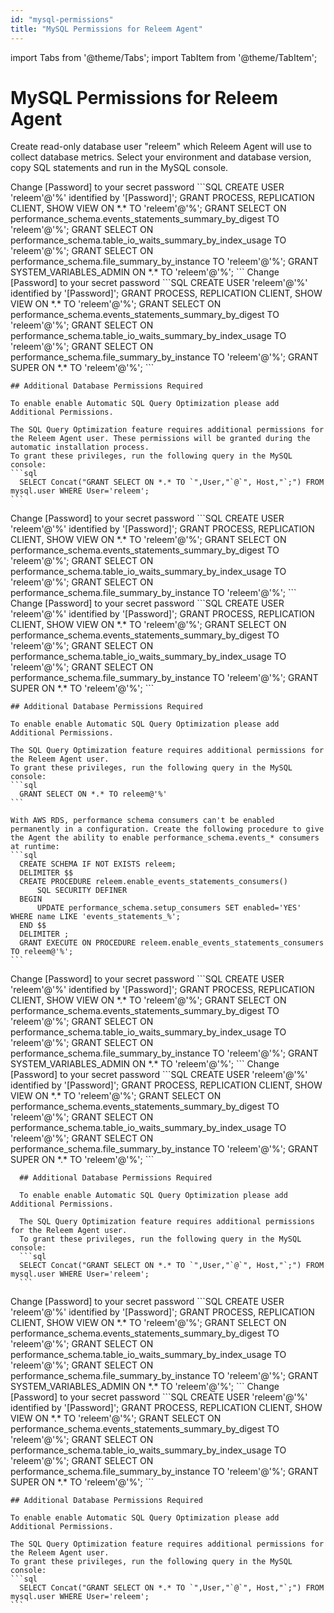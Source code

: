 ```yaml
---
id: "mysql-permissions"
title: "MySQL Permissions for Releem Agent"
---
```


import Tabs from '@theme/Tabs';
import TabItem from '@theme/TabItem';

# MySQL Permissions for Releem Agent

Create read-only database user "releem" which Releem Agent will use to collect database metrics. Select your environment and database version, copy SQL statements and run in the MySQL console.

<Tabs>
  <TabItem value="linux" label="Linux" default>
    <Tabs>
      <TabItem value="mysql-8" label="MySQL >= 8.0" default>
        Change [Password] to your secret password
        ```SQL
        CREATE USER 'releem'@'%' identified by '[Password]';
        GRANT PROCESS, REPLICATION CLIENT, SHOW VIEW ON *.* TO 'releem'@'%';
        GRANT SELECT ON performance_schema.events_statements_summary_by_digest TO 'releem'@'%';
        GRANT SELECT ON performance_schema.table_io_waits_summary_by_index_usage TO 'releem'@'%';
        GRANT SELECT ON performance_schema.file_summary_by_instance TO 'releem'@'%';
        GRANT SYSTEM_VARIABLES_ADMIN ON *.* TO 'releem'@'%';
        ```
      </TabItem>
      <TabItem value="mariadb-mysql-5" label="MariaDB and MySQL < 8.0">
        Change [Password] to your secret password
        ```SQL
        CREATE USER 'releem'@'%' identified by '[Password]';
        GRANT PROCESS, REPLICATION CLIENT, SHOW VIEW ON *.* TO 'releem'@'%';
        GRANT SELECT ON performance_schema.events_statements_summary_by_digest TO 'releem'@'%';
        GRANT SELECT ON performance_schema.table_io_waits_summary_by_index_usage TO 'releem'@'%';
        GRANT SELECT ON performance_schema.file_summary_by_instance TO 'releem'@'%';
        GRANT SUPER ON *.* TO 'releem'@'%';
        ```
      </TabItem>
    </Tabs>


    ## Additional Database Permissions Required

    To enable enable Automatic SQL Query Optimization please add Additional Permissions.

    The SQL Query Optimization feature requires additional permissions for the Releem Agent user. These permissions will be granted during the automatic installation process.
    To grant these privileges, run the following query in the MySQL console:
    ```sql
      SELECT Concat("GRANT SELECT ON *.* TO `",User,"`@`", Host,"`;") FROM mysql.user WHERE User='releem';
    ```

  </TabItem>
  <TabItem value="aws-rds" label="AWS RDS">
    <Tabs>
      <TabItem value="mysql-8" label="MySQL >= 8.0" default>
        Change [Password] to your secret password
        ```SQL
        CREATE USER 'releem'@'%' identified by '[Password]';
        GRANT PROCESS, REPLICATION CLIENT, SHOW VIEW ON *.* TO 'releem'@'%';
        GRANT SELECT ON performance_schema.events_statements_summary_by_digest TO 'releem'@'%';
        GRANT SELECT ON performance_schema.table_io_waits_summary_by_index_usage TO 'releem'@'%';
        GRANT SELECT ON performance_schema.file_summary_by_instance TO 'releem'@'%';
        ```
      </TabItem>
      <TabItem value="mariadb-mysql-5" label="MariaDB and MySQL < 8.0">
        Change [Password] to your secret password
        ```SQL
        CREATE USER 'releem'@'%' identified by '[Password]';
        GRANT PROCESS, REPLICATION CLIENT, SHOW VIEW ON *.* TO 'releem'@'%';
        GRANT SELECT ON performance_schema.events_statements_summary_by_digest TO 'releem'@'%';
        GRANT SELECT ON performance_schema.table_io_waits_summary_by_index_usage TO 'releem'@'%';
        GRANT SELECT ON performance_schema.file_summary_by_instance TO 'releem'@'%';
        GRANT SUPER ON *.* TO 'releem'@'%';
        ```
      </TabItem>
    </Tabs>

    ## Additional Database Permissions Required

    To enable enable Automatic SQL Query Optimization please add Additional Permissions.

    The SQL Query Optimization feature requires additional permissions for the Releem Agent user.
    To grant these privileges, run the following query in the MySQL console:
    ```sql
      GRANT SELECT ON *.* TO releem@'%'
    ```

    With AWS RDS, performance schema consumers can't be enabled permanently in a configuration. Create the following procedure to give the Agent the ability to enable performance_schema.events_* consumers at runtime:
    ```sql
      CREATE SCHEMA IF NOT EXISTS releem;
      DELIMITER $$
      CREATE PROCEDURE releem.enable_events_statements_consumers()
          SQL SECURITY DEFINER
      BEGIN
          UPDATE performance_schema.setup_consumers SET enabled='YES' WHERE name LIKE 'events_statements_%';
      END $$
      DELIMITER ;
      GRANT EXECUTE ON PROCEDURE releem.enable_events_statements_consumers TO releem@'%';
    ```

  </TabItem>

  <TabItem value="docker" label="Docker">
    <Tabs>
      <TabItem value="mysql-8" label="MySQL >= 8.0" default>
        Change [Password] to your secret password
        ```SQL
        CREATE USER 'releem'@'%' identified by '[Password]';
        GRANT PROCESS, REPLICATION CLIENT, SHOW VIEW ON *.* TO 'releem'@'%';
        GRANT SELECT ON performance_schema.events_statements_summary_by_digest TO 'releem'@'%';
        GRANT SELECT ON performance_schema.table_io_waits_summary_by_index_usage TO 'releem'@'%';
        GRANT SELECT ON performance_schema.file_summary_by_instance TO 'releem'@'%';
        GRANT SYSTEM_VARIABLES_ADMIN ON *.* TO 'releem'@'%';
        ```
      </TabItem>
      <TabItem value="mariadb-mysql-5" label="MariaDB and MySQL < 8.0">
        Change [Password] to your secret password
        ```SQL
        CREATE USER 'releem'@'%' identified by '[Password]';
        GRANT PROCESS, REPLICATION CLIENT, SHOW VIEW ON *.* TO 'releem'@'%';
        GRANT SELECT ON performance_schema.events_statements_summary_by_digest TO 'releem'@'%';
        GRANT SELECT ON performance_schema.table_io_waits_summary_by_index_usage TO 'releem'@'%';
        GRANT SELECT ON performance_schema.file_summary_by_instance TO 'releem'@'%';
        GRANT SUPER ON *.* TO 'releem'@'%';
        ```
      </TabItem>
    </Tabs>


      ## Additional Database Permissions Required

      To enable enable Automatic SQL Query Optimization please add Additional Permissions.

      The SQL Query Optimization feature requires additional permissions for the Releem Agent user. 
      To grant these privileges, run the following query in the MySQL console:
      ```sql
      SELECT Concat("GRANT SELECT ON *.* TO `",User,"`@`", Host,"`;") FROM mysql.user WHERE User='releem';
      ```

  </TabItem>
  <TabItem value="windows" label="Windows" default>
    <Tabs>
      <TabItem value="mysql-8" label="MySQL >= 8.0" default>
        Change [Password] to your secret password
        ```SQL
          CREATE USER 'releem'@'%' identified by '[Password]';
          GRANT PROCESS, REPLICATION CLIENT, SHOW VIEW ON *.* TO 'releem'@'%';
          GRANT SELECT ON performance_schema.events_statements_summary_by_digest TO 'releem'@'%';
          GRANT SELECT ON performance_schema.table_io_waits_summary_by_index_usage TO 'releem'@'%';
          GRANT SELECT ON performance_schema.file_summary_by_instance TO 'releem'@'%';
          GRANT SYSTEM_VARIABLES_ADMIN ON *.* TO 'releem'@'%';
          ```
      </TabItem>
      <TabItem value="mariadb-mysql-5" label="MariaDB and MySQL < 8.0">
        Change [Password] to your secret password
        ```SQL
          CREATE USER 'releem'@'%' identified by '[Password]';
          GRANT PROCESS, REPLICATION CLIENT, SHOW VIEW ON *.* TO 'releem'@'%';
          GRANT SELECT ON performance_schema.events_statements_summary_by_digest TO 'releem'@'%';
          GRANT SELECT ON performance_schema.table_io_waits_summary_by_index_usage TO 'releem'@'%';
          GRANT SELECT ON performance_schema.file_summary_by_instance TO 'releem'@'%';
          GRANT SUPER ON *.* TO 'releem'@'%';
        ```
      </TabItem>
    </Tabs>      


    ## Additional Database Permissions Required

    To enable enable Automatic SQL Query Optimization please add Additional Permissions.

    The SQL Query Optimization feature requires additional permissions for the Releem Agent user. 
    To grant these privileges, run the following query in the MySQL console:
    ```sql
      SELECT Concat("GRANT SELECT ON *.* TO `",User,"`@`", Host,"`;") FROM mysql.user WHERE User='releem';
    ```
  </TabItem>
</Tabs>